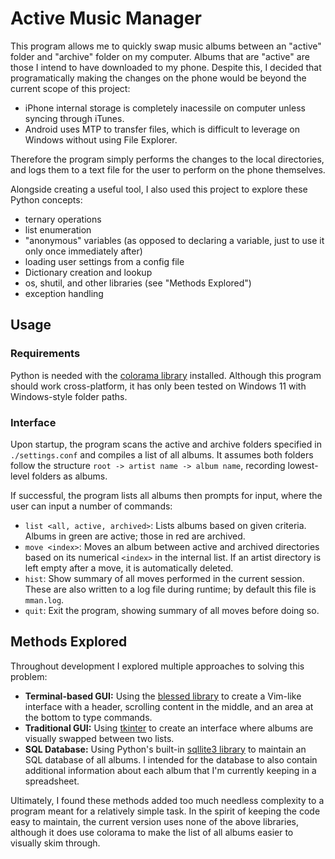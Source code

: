 # Active Music Manager
This program allows me to quickly swap music albums between an "active" folder and "archive" folder on my computer. Albums that are "active" are those I intend to have downloaded to my phone. Despite this, I decided that programatically making the changes on the phone would be beyond the current scope of this project:
- iPhone internal storage is completely inacessile on computer unless syncing through iTunes.
- Android uses MTP to transfer files, which is difficult to leverage on Windows without using File Explorer.

Therefore the program simply performs the changes to the local directories, and logs them to a text file for the user to perform on the phone themselves. 

Alongside creating a useful tool, I also used this project to explore these Python concepts:
- ternary operations
- list enumeration
- "anonymous" variables (as opposed to declaring a variable, just to use it only once immediately after)
- loading user settings from a config file
- Dictionary creation and lookup
- os, shutil, and other libraries (see "Methods Explored")
- exception handling

## Usage
### Requirements
Python is needed with the [colorama library](https://pypi.org/project/colorama/) installed. Although this program should work cross-platform, it has only been tested on Windows 11 with Windows-style folder paths.

### Interface
Upon startup, the program scans the active and archive folders specified in `./settings.conf` and compiles a list of all albums. It assumes both folders follow the structure `root -> artist name -> album name`, recording lowest-level folders as albums.

If successful, the program lists all albums then prompts for input, where the user can input a number of commands:
- `list <all, active, archived>`: Lists albums based on given criteria. Albums in green are active; those in red are archived.
- `move <index>`: Moves an album between active and archived directories based on its numerical `<index>` in the internal list. If an artist directory is left empty after a move, it is automatically deleted.
- `hist`: Show summary of all moves performed in the current session. These are also written to a log file during runtime; by default this file is `mman.log`.
- `quit`: Exit the program, showing summary of all moves before doing so.

## Methods Explored
Throughout development I explored multiple approaches to solving this problem:
- **Terminal-based GUI:** Using the [blessed library](https://blessed.readthedocs.io/en/latest/) to create a Vim-like interface with a header, scrolling content in the middle, and an area at the bottom to type commands.
- **Traditional GUI:** Using [tkinter](https://docs.python.org/3/library/tkinter.html) to create an interface where albums are visually swapped between two lists.
- **SQL Database:** Using Python's built-in [sqllite3 library](https://docs.python.org/3/library/sqlite3.html) to maintain an SQL database of all albums. I intended for the database to also contain additional information about each album that I'm currently keeping in a spreadsheet.

Ultimately, I found these methods added too much needless complexity to a program meant for a relatively simple task. In the spirit of keeping the code easy to maintain, the current version uses none of the above libraries, although it does use colorama to make the list of all albums easier to visually skim through.